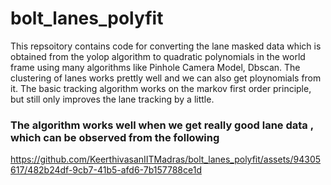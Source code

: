 # bolt_lanes_polyfit
<p>This repsoitory contains code for converting the lane masked data which is obtained from the yolop algorithm to quadratic polynomials in the world frame using many algorithms like Pinhole Camera Model, Dbscan. The clustering of lanes works prettly well and we can also get ploynomials from it. The basic tracking algorithm works on the markov first order principle, but still only improves the lane tracking by a little.</p>

### The algorithm works well when we get really good lane data , which can be observed from the following
https://github.com/KeerthivasanIITMadras/bolt_lanes_polyfit/assets/94305617/482b24df-9cb7-41b5-afd6-7b157788ce1d


